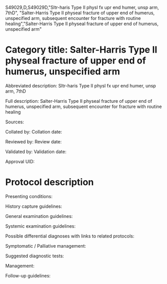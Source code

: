 S49029,D,S49029D,"Sltr-haris Type II physl fx upr end humer, unsp arm, 7thD", "Salter-Harris Type II physeal fracture of upper end of humerus, unspecified arm, subsequent encounter for fracture with routine healing","Salter-Harris Type II physeal fracture of upper end of humerus, unspecified arm"
# Category title: Salter-Harris Type II physeal fracture of upper end of humerus, unspecified arm

Abbreviated description: Sltr-haris Type II physl fx upr end humer, unsp arm, 7thD

Full description: Salter-Harris Type II physeal fracture of upper end of humerus, unspecified arm, subsequent encounter for fracture with routine healing

Sources:

Collated by:
Collation date:

Reviewed by:
Review date:

Validated by:
Validation date:

Approval UID:

# Protocol description

Presenting conditions:

History capture guidelines:

General examination guidelines:

Systemic examination guidelines:

Possible differential diagnoses with links to related protocols:

Symptomatic / Palliative management:

Suggested diagnostic tests:

Management:

Follow-up guidelines:
